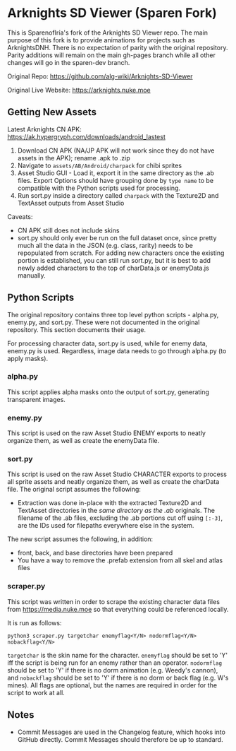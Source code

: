# Arknights SD Viewer (Sparen Fork)

This is SparenofIría's fork of the Arknights SD Viewer repo. The main purpose of this fork is to provide animations for projects such as ArknightsDNH. There is no expectation of parity with the original repository. Parity additions will remain on the main gh-pages branch while all other changes will go in the sparen-dev branch.

Original Repo: https://github.com/alg-wiki/Arknights-SD-Viewer

Original Live Website: https://arknights.nuke.moe

## Getting New Assets
Latest Arknights CN APK: https://ak.hypergryph.com/downloads/android_lastest

1. Download CN APK (NA/JP APK will not work since they do not have assets in the APK); rename .apk to .zip
2. Navigate to `assets/AB/Android/charpack` for chibi sprites
3. Asset Studio GUI - Load it, export it in the same directory as the .ab files. Export Options should have grouping done by `type name` to be compatible with the Python scripts used for processing.
4. Run sort.py inside a directory called `charpack` with the Texture2D and TextAsset outputs from Asset Studio

Caveats:

- CN APK still does not include skins
- sort.py should only ever be run on the full dataset once, since pretty much all the data in the JSON (e.g. class, rarity) needs to be repopulated from scratch. For adding new characters once the existing portion is established, you can still run sort.py, but it is best to add newly added characters to the top of charData.js or enemyData.js manually.

## Python Scripts
The original repository contains three top level python scripts - alpha.py, enemy.py, and sort.py. These were not documented in the original repository. This section documents their usage.

For processing character data, sort.py is used, while for enemy data, enemy.py is used. Regardless, image data needs to go through alpha.py (to apply masks).

### alpha.py
This script applies alpha masks onto the output of sort.py, generating transparent images.

### enemy.py
This script is used on the raw Asset Studio ENEMY exports to neatly organize them, as well as create the enemyData file.

### sort.py
This script is used on the raw Asset Studio CHARACTER exports to process all sprite assets and neatly organize them, as well as create the charData file. The original script assumes the following:

- Extraction was done in-place with the extracted Texture2D and TextAsset directories in the *same directory as the .ab* originals. The filename of the .ab files, excluding the .ab portions cut off using `[:-3]`, are the IDs used for filepaths everywhere else in the system. 

The new script assumes the following, in addition:

- front, back, and base directories have been prepared
- You have a way to remove the .prefab extension from all skel and atlas files

### scraper.py
This script was written in order to scrape the existing character data files from https://media.nuke.moe so that everything could be referenced locally. 

It is run as follows:

`python3 scraper.py targetchar enemyflag<Y/N> nodormflag<Y/N> nobackflag<Y/N> `

`targetchar` is the skin name for the character. `enemyflag` should be set to 'Y' iff the script is being run for an enemy rather than an operator. `nodormflag` should be set to 'Y' if there is no dorm animation (e.g. Weedy's cannon), and `nobackflag` should be set to 'Y' if there is no dorm or back flag (e.g. W's mines). All flags are optional, but the names are required in order for the script to work at all.

## Notes
- Commit Messages are used in the Changelog feature, which hooks into GitHub directly. Commit Messages should therefore be up to standard.
